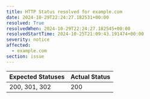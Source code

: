 ```yaml
---
title: HTTP Status resolved for example.com
date: 2024-10-29T22:24:27.182531+00:00
resolved: True
resolvedWhen: 2024-10-29T22:24:27.182545+00:00
resolvedStartTime: 2024-10-25T21:09:43.191474+00:00
severity: notice
affected:
  - example.com
section: issue
---
```


| Expected Statuses | Actual Status  |
|-------------------|----------------|
| 200, 301, 302 | 200 |

